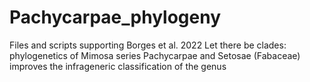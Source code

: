 # Pachycarpae_phylogeny


Files and scripts supporting Borges et al. 2022 Let there be clades: phylogenetics of Mimosa series Pachycarpae and Setosae (Fabaceae) improves the infrageneric classification of the genus
